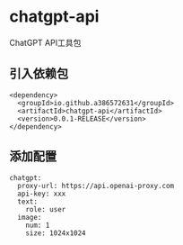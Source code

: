 # chatgpt-api
ChatGPT API工具包

## 引入依赖包
```
<dependency>
  <groupId>io.github.a386572631</groupId>
  <artifactId>chatgpt-api</artifactId>
  <version>0.0.1-RELEASE</version>
</dependency>
```

## 添加配置
```
chatgpt:
  proxy-url: https://api.openai-proxy.com
  api-key: xxx
  text:
    role: user
  image:
    num: 1
    size: 1024x1024
```
